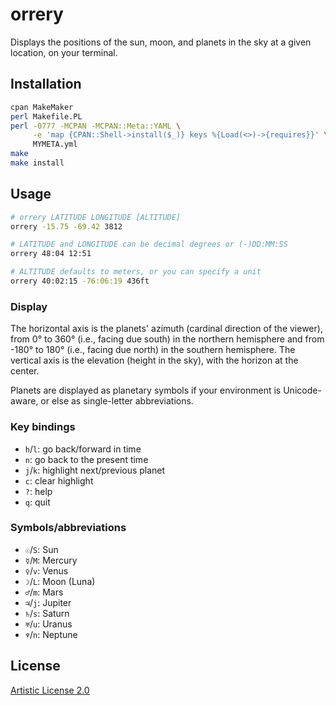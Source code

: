 # orrery

Displays the positions of the sun, moon, and planets in the sky at a given
location, on your terminal.

## Installation

```sh
cpan MakeMaker
perl Makefile.PL
perl -0777 -MCPAN -MCPAN::Meta::YAML \
     -e 'map {CPAN::Shell->install($_)} keys %{Load(<>)->{requires}}' \
     MYMETA.yml
make
make install
```

## Usage

```sh
# orrery LATITUDE LONGITUDE [ALTITUDE]
orrery -15.75 -69.42 3812

# LATITUDE and LONGITUDE can be decimal degrees or (-)DD:MM:SS
orrery 48:04 12:51

# ALTITUDE defaults to meters, or you can specify a unit
orrery 40:02:15 -76:06:19 436ft
```

### Display

The horizontal axis is the planets' azimuth (cardinal direction of the viewer),
from 0° to 360° (i.e., facing due south) in the northern hemisphere and from
-180° to 180° (i.e., facing due north) in the southern hemisphere. The vertical
axis is the elevation (height in the sky), with the horizon at the center.

Planets are displayed as planetary symbols if your environment is
Unicode-aware, or else as single-letter abbreviations.

### Key bindings

* `h`/`l`: go back/forward in time
* `n`: go back to the present time
* `j`/`k`: highlight next/previous planet
* `c`: clear highlight
* `?`: help
* `q`: quit

### Symbols/abbreviations
* `☉`/`S`: Sun
* `☿`/`M`: Mercury
* `♀`/`v`: Venus
* `☽`/`L`: Moon (Luna)
* `♂`/`m`: Mars
* `♃`/`j`: Jupiter
* `♄`/`s`: Saturn
* `♅`/`u`: Uranus
* `♆`/`n`: Neptune

## License
[Artistic License 2.0](https://dev.perl.org/licenses/artistic.html)
